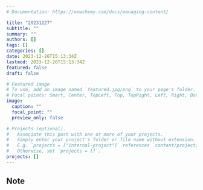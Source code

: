 ```yaml
---
# Documentation: https://wowchemy.com/docs/managing-content/

title: "20231227"
subtitle: ""
summary: ""
authors: []
tags: []
categories: []
date: 2023-12-26T15:13:34Z
lastmod: 2023-12-26T15:13:34Z
featured: false
draft: false

# Featured image
# To use, add an image named `featured.jpg/png` to your page's folder.
# Focal points: Smart, Center, TopLeft, Top, TopRight, Left, Right, BottomLeft, Bottom, BottomRight.
image:
  caption: ""
  focal_point: ""
  preview_only: false

# Projects (optional).
#   Associate this post with one or more of your projects.
#   Simply enter your project's folder or file name without extension.
#   E.g. `projects = ["internal-project"]` references `content/project/deep-learning/index.md`.
#   Otherwise, set `projects = []`.
projects: []
---
```


## Note

